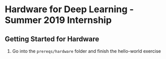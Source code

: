 Hardware for Deep Learning - Summer 2019 Internship
===================================================

Getting Started for Hardware
----------------------------

1. Go into the ```prereqs/hardware``` folder and finish the hello-world exercise
